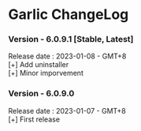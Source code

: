 # Garlic ChangeLog


### Version - 6.0.9.1 [Stable, Latest]  
Release date : 2023-01-08 - GMT+8  
[+] Add uninstaller  
[+] Minor imporvement  

### Version - 6.0.9.0   
Release date : 2023-01-07 - GMT+8  
[+] First release  
